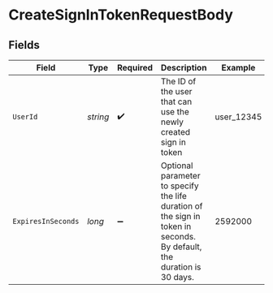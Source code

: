 # CreateSignInTokenRequestBody


## Fields

| Field                                                                                                                 | Type                                                                                                                  | Required                                                                                                              | Description                                                                                                           | Example                                                                                                               |
| --------------------------------------------------------------------------------------------------------------------- | --------------------------------------------------------------------------------------------------------------------- | --------------------------------------------------------------------------------------------------------------------- | --------------------------------------------------------------------------------------------------------------------- | --------------------------------------------------------------------------------------------------------------------- |
| `UserId`                                                                                                              | *string*                                                                                                              | :heavy_check_mark:                                                                                                    | The ID of the user that can use the newly created sign in token                                                       | user_12345                                                                                                            |
| `ExpiresInSeconds`                                                                                                    | *long*                                                                                                                | :heavy_minus_sign:                                                                                                    | Optional parameter to specify the life duration of the sign in token in seconds.<br/>By default, the duration is 30 days. | 2592000                                                                                                               |